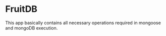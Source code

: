 # FruitDB

This app basically contains all necessary operations required in mongoose and mongoDB execution. 
